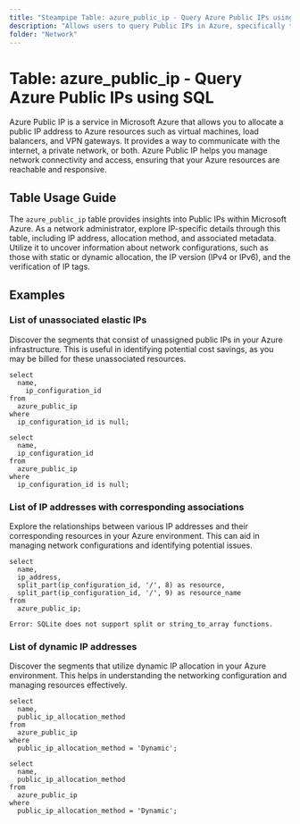 ```yaml
---
title: "Steampipe Table: azure_public_ip - Query Azure Public IPs using SQL"
description: "Allows users to query Public IPs in Azure, specifically the allocated IP address, providing insights into IP configurations and potential network anomalies."
folder: "Network"
---
```


# Table: azure_public_ip - Query Azure Public IPs using SQL

Azure Public IP is a service in Microsoft Azure that allows you to allocate a public IP address to Azure resources such as virtual machines, load balancers, and VPN gateways. It provides a way to communicate with the internet, a private network, or both. Azure Public IP helps you manage network connectivity and access, ensuring that your Azure resources are reachable and responsive.

## Table Usage Guide

The `azure_public_ip` table provides insights into Public IPs within Microsoft Azure. As a network administrator, explore IP-specific details through this table, including IP address, allocation method, and associated metadata. Utilize it to uncover information about network configurations, such as those with static or dynamic allocation, the IP version (IPv4 or IPv6), and the verification of IP tags.

## Examples

### List of unassociated elastic IPs
Discover the segments that consist of unassigned public IPs in your Azure infrastructure. This is useful in identifying potential cost savings, as you may be billed for these unassociated resources.

```sql+postgres
select
  name,
	ip_configuration_id
from
  azure_public_ip
where
  ip_configuration_id is null;
```

```sql+sqlite
select
  name,
  ip_configuration_id
from
  azure_public_ip
where
  ip_configuration_id is null;
```

### List of IP addresses with corresponding associations
Explore the relationships between various IP addresses and their corresponding resources in your Azure environment. This can aid in managing network configurations and identifying potential issues.

```sql+postgres
select
  name,
  ip_address,
  split_part(ip_configuration_id, '/', 8) as resource,
  split_part(ip_configuration_id, '/', 9) as resource_name
from
  azure_public_ip;
```

```sql+sqlite
Error: SQLite does not support split or string_to_array functions.
```

### List of dynamic IP addresses
Discover the segments that utilize dynamic IP allocation in your Azure environment. This helps in understanding the networking configuration and managing resources effectively.

```sql+postgres
select
  name,
  public_ip_allocation_method
from
  azure_public_ip
where
  public_ip_allocation_method = 'Dynamic';
```

```sql+sqlite
select
  name,
  public_ip_allocation_method
from
  azure_public_ip
where
  public_ip_allocation_method = 'Dynamic';
```